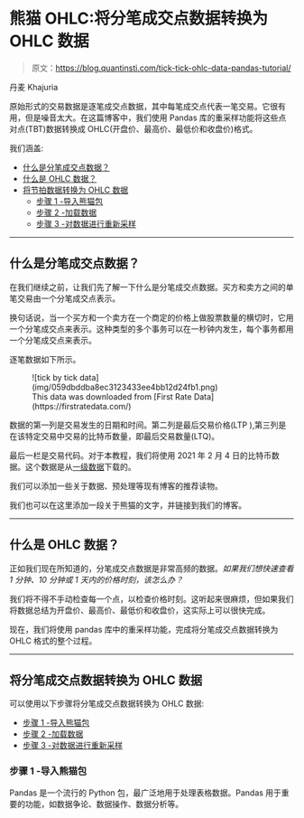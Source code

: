 # 熊猫 OHLC:将分笔成交点数据转换为 OHLC 数据

> 原文：<https://blog.quantinsti.com/tick-tick-ohlc-data-pandas-tutorial/>

丹麦 Khajuria

原始形式的交易数据是逐笔成交点数据，其中每笔成交点代表一笔交易。它很有用，但是噪音太大。在这篇博客中，我们使用 Pandas 库的重采样功能将这些点对点(TBT)数据转换成 OHLC(开盘价、最高价、最低价和收盘价)格式。

我们涵盖:

*   [什么是分笔成交点数据？](#what-is-tick-by-tick-data)
*   [什么是 OHLC 数据？](#what-is-ohlc-data)
*   [将节拍数据转换为 OHLC 数据](#converting-tick-by-tick-data-to-ohlc-data)
    *   [步骤 1 -导入熊猫包](#step-1-import-pandas-package)
    *   [步骤 2 -加载数据](#step-2-load-the-data)
    *   [步骤 3 -对数据进行重新采样](#step-3-resample-the-data)

* * *

## 什么是分笔成交点数据？

在我们继续之前，让我们先了解一下什么是分笔成交点数据。买方和卖方之间的单笔交易由一个分笔成交点表示。

换句话说，当一个买方和一个卖方在一个商定的价格上做股票数量的横切时，它用一个分笔成交点来表示。这种类型的多个事务可以在一秒钟内发生，每个事务都用一个分笔成交点来表示。

逐笔数据如下所示。

<figure class="kg-card kg-image-card kg-width-full kg-card-hascaption">![tick by tick data](img/059dbddba8ec3123433ee4bb12d24fb1.png)

<figcaption>This data was downloaded from [First Rate Data](https://firstratedata.com/)</figcaption>

</figure>

数据的第一列是交易发生的日期和时间。第二列是最后交易价格(LTP ),第三列是在该特定交易中交易的比特币数量，即最后交易数量(LTQ)。

最后一栏是交易代码。对于本教程，我们将使用 2021 年 2 月 4 日的比特币数据。这个数据是从[一级数据](https://firstratedata.com/)下载的。

我们可以添加一些关于数据、预处理等现有博客的推荐读物。

我们也可以在这里添加一段关于熊猫的文字，并链接到我们的博客。

* * *

## 什么是 OHLC 数据？

正如我们现在所知道的，分笔成交点数据是非常高频的数据。*如果我们想快速查看 1 分钟、10 分钟或 1 天内的价格时刻，该怎么办？*

我们将不得不手动检查每一个点，以检查价格时刻。这听起来很麻烦，但如果我们将数据总结为开盘价、最高价、最低价和收盘价，这实际上可以很快完成。

现在，我们将使用 pandas 库中的重采样功能，完成将分笔成交点数据转换为 OHLC 格式的整个过程。

* * *

## 将分笔成交点数据转换为 OHLC 数据

可以使用以下步骤将分笔成交点数据转换为 OHLC 数据:

*   [步骤 1 -导入熊猫包](#step-1-import-pandas-package)
*   [步骤 2 -加载数据](#step-2-load-the-data)
*   [步骤 3 -对数据进行重新采样](#step-3-resample-the-data)

### 步骤 1 -导入熊猫包

Pandas 是一个流行的 Python 包，最广泛地用于处理表格数据。Pandas 用于重要的功能，如数据争论、数据操作、数据分析等。